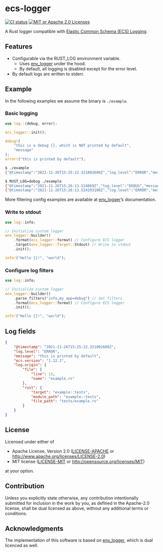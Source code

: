 # ecs-logger

[![CI status][ci badge]][ci link]
[![MIT or Apache 2.0 Licenses][license badge]][license link]

A Rust logger compatible with [Elastic Common Schema (ECS) Logging](https://www.elastic.co/guide/en/ecs-logging/overview/current/intro.html).

## Features

- Configurable via the RUST_LOG environment variable.
  - Uses [env_logger][env_logger docs] under the hood.
  - By default, all logging is disabled except for the error level.
- By default logs are written to stderr.

## Example

In the following examples we assume the binary is `./example`.

### Basic logging

```rust
use log::{debug, error};

ecs_logger::init();

debug!(
    "this is a debug {}, which is NOT printed by default",
    "message"
);
error!("this is printed by default");
```

```bash
$ ./example
{"@timestamp":"2021-11-26T15:25:22.321002600Z","log.level":"ERROR","message":"this is printed by default","ecs.version":"1.12.1","log.origin":{"file":{"line":13,"name":"example.rs"},"rust":{"target":"example::tests","module_path":"example::tests","file_path":"tests/example.rs"}}}
```

```bash
$ RUST_LOG=debug ./example
{"@timestamp":"2021-11-26T15:26:13.524069Z","log.level":"DEBUG","message":"this is a debug message, which is NOT printed by default","ecs.version":"1.12.1","log.origin":{"file":{"line":9,"name":"example.rs"},"rust":{"target":"example::tests","module_path":"example::tests","file_path":"tests/example.rs"}}}
{"@timestamp":"2021-11-26T15:26:13.524193100Z","log.level":"ERROR","message":"this is printed by default","ecs.version":"1.12.1","log.origin":{"file":{"line":13,"name":"example.rs"},"rust":{"target":"example::tests","module_path":"example::tests","file_path":"tests/example.rs"}}}
```

More filtering config examples are available at [env_logger][env_logger docs]’s documentation.

### Write to stdout

```rust
use log::info;

// Initialize custom logger
env_logger::builder()
    .format(ecs_logger::format) // Configure ECS logger
    .target(env_logger::Target::Stdout) // Write to stdout
    .init();

info!("Hello {}!", "world");
```

### Configure log filters

```rust
use log::info;

// Initialize custom logger
env_logger::builder()
    .parse_filters("info,my_app=debug") // Set filters
    .format(ecs_logger::format) // Configure ECS logger
    .init();

info!("Hello {}!", "world");
```

## Log fields

```json
{
    "@timestamp": "2021-11-26T15:25:22.321002600Z",
    "log.level": "ERROR",
    "message": "this is printed by default",
    "ecs.version": "1.12.1",
    "log.origin": {
        "file": {
            "line": 13,
            "name": "example.rs"
        },
        "rust": {
            "target": "example::tests",
            "module_path": "example::tests",
            "file_path": "tests/example.rs"
        }
    }
}
```

## License

Licensed under either of

* Apache License, Version 2.0
  ([LICENSE-APACHE](LICENSE-APACHE) or http://www.apache.org/licenses/LICENSE-2.0)
* MIT license
  ([LICENSE-MIT](LICENSE-MIT) or http://opensource.org/licenses/MIT)

at your option.

## Contribution

Unless you explicitly state otherwise, any contribution intentionally submitted
for inclusion in the work by you, as defined in the Apache-2.0 license, shall be
dual licensed as above, without any additional terms or conditions.

## Acknowledgments

The implementation of this software is based on [env_logger](https://github.com/env-logger-rs/env_logger), which is dual licenced as well.

[ci badge]: https://github.com/ciffelia/ecs-logger/workflows/CI/badge.svg?branch=main
[ci link]: https://github.com/ciffelia/ecs-logger/actions?query=workflow%3ACI+branch%3Amain

[license badge]: https://img.shields.io/badge/license-MIT%20or%20Apache%202.0-blue
[license link]: #license

[env_logger docs]: https://docs.rs/env_logger
